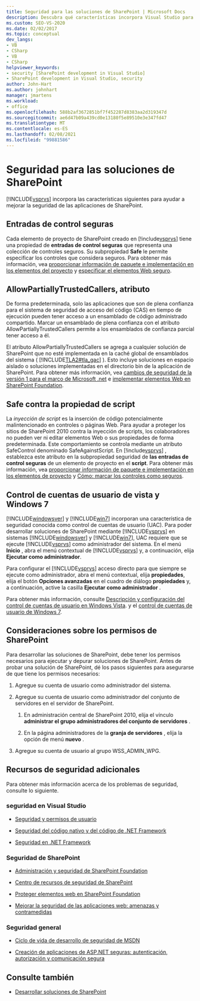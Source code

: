 ```yaml
---
title: Seguridad para las soluciones de SharePoint | Microsoft Docs
description: Descubra qué características incorpora Visual Studio para ayudar a mejorar la seguridad de las aplicaciones de SharePoint.
ms.custom: SEO-VS-2020
ms.date: 02/02/2017
ms.topic: conceptual
dev_langs:
- VB
- CSharp
- VB
- CSharp
helpviewer_keywords:
- security [SharePoint development in Visual Studio]
- SharePoint development in Visual Studio, security
author: John-Hart
ms.author: johnhart
manager: jmartens
ms.workload:
- office
ms.openlocfilehash: 588b2af3672851bf7f452287d8383aa2d319347d
ms.sourcegitcommit: ae6d47b09a439cd0e13180f5e89510e3e347fd47
ms.translationtype: MT
ms.contentlocale: es-ES
ms.lasthandoff: 02/08/2021
ms.locfileid: "99881586"
---
```

# <a name="security-for-sharepoint-solutions"></a>Seguridad para las soluciones de SharePoint
  [!INCLUDE[vsprvs](../sharepoint/includes/vsprvs-md.md)] incorpora las características siguientes para ayudar a mejorar la seguridad de las aplicaciones de SharePoint.

## <a name="safe-control-entries"></a>Entradas de control seguras
 Cada elemento de proyecto de SharePoint creado en [!include[vsprvs](../sharepoint/includes/vsprvs-md.md)] tiene una propiedad de **entradas de control seguras** que representa una colección de controles seguros. Su subpropiedad **Safe** le permite especificar los controles que considera seguros. Para obtener más información, vea [proporcionar información de paquete e implementación en los elementos del proyecto](../sharepoint/providing-packaging-and-deployment-information-in-project-items.md) y [especificar el elementos Web seguro](/previous-versions/office/developer/sharepoint2003/dd583154(v=office.11)#specifying-safe-web-parts).

## <a name="allowpartiallytrustedcallers-attribute"></a>AllowPartiallyTrustedCallers, atributo
 De forma predeterminada, solo las aplicaciones que son de plena confianza para el sistema de seguridad de acceso del código (CAS) en tiempo de ejecución pueden tener acceso a un ensamblado de código administrado compartido. Marcar un ensamblado de plena confianza con el atributo AllowPartiallyTrustedCallers permite a los ensamblados de confianza parcial tener acceso a él.

 El atributo AllowPartiallyTrustedCallers se agrega a cualquier solución de SharePoint que no esté implementada en la caché global de ensamblados del sistema ( [!INCLUDE[TLA2#tla_gac](../sharepoint/includes/tla2sharptla-gac-md.md)] ). Esto incluye soluciones en espacio aislado o soluciones implementadas en el directorio bin de la aplicación de SharePoint. Para obtener más información, vea [cambios de seguridad de la versión 1 para el marco de Microsoft .net](/previous-versions/msp-n-p/ff921345(v=pandp.10)) e [implementar elementos Web en SharePoint Foundation](/previous-versions/office/developer/sharepoint-2010/cc768621(v=office.14)).

## <a name="safe-against-script-property"></a>Safe contra la propiedad de script
 La *inyección de script* es la inserción de código potencialmente malintencionado en controles o páginas Web. Para ayudar a proteger los sitios de SharePoint 2010 contra la inyección de scripts, los colaboradores no pueden ver ni editar elementos Web o sus propiedades de forma predeterminada. Este comportamiento se controla mediante un atributo SafeControl denominado SafeAgainstScript. En [!include[vsprvs](../sharepoint/includes/vsprvs-md.md)] , establezca este atributo en la subpropiedad seguridad de **las entradas de control seguras** de un elemento de proyecto en el **script**. Para obtener más información, vea [proporcionar información de paquete e implementación en los elementos de proyecto](../sharepoint/providing-packaging-and-deployment-information-in-project-items.md) y [Cómo: marcar los controles como seguros](../sharepoint/how-to-mark-controls-as-safe-controls.md).

## <a name="vista-and-windows-7-user-account-control"></a>Control de cuentas de usuario de vista y Windows 7
 [!INCLUDE[windowsver](../sharepoint/includes/windowsver-md.md)] y [!INCLUDE[win7](../sharepoint/includes/win7-md.md)] incorporan una característica de seguridad conocida como control de cuentas de usuario (UAC). Para poder desarrollar soluciones de SharePoint mediante [!INCLUDE[vsprvs](../sharepoint/includes/vsprvs-md.md)] en sistemas [!INCLUDE[windowsver](../sharepoint/includes/windowsver-md.md)] y [!INCLUDE[win7](../sharepoint/includes/win7-md.md)], UAC requiere que se ejecute [!INCLUDE[vsprvs](../sharepoint/includes/vsprvs-md.md)] como administrador del sistema. En el menú **Inicio** , abra el menú contextual de [!INCLUDE[vsprvs](../sharepoint/includes/vsprvs-md.md)] y, a continuación, elija **Ejecutar como administrador**.

 Para configurar el [!INCLUDE[vsprvs](../sharepoint/includes/vsprvs-md.md)] acceso directo para que siempre se ejecute como administrador, abra el menú contextual, elija **propiedades**, elija el botón **Opciones avanzadas** en el cuadro de diálogo **propiedades** y, a continuación, active la casilla **Ejecutar como administrador** .

 Para obtener más información, consulte [Descripción y configuración del control de cuentas de usuario en Windows Vista](/previous-versions/windows/it-pro/windows-vista/cc709628(v=ws.10)). y el [control de cuentas de usuario de Windows 7](/previous-versions/windows/it-pro/windows-server-2008-R2-and-2008/cc731416(v=ws.10)).

## <a name="sharepoint-permissions-considerations"></a>Consideraciones sobre los permisos de SharePoint
 Para desarrollar las soluciones de SharePoint, debe tener los permisos necesarios para ejecutar y depurar soluciones de SharePoint. Antes de probar una solución de SharePoint, dé los pasos siguientes para asegurarse de que tiene los permisos necesarios:

1. Agregue su cuenta de usuario como administrador del sistema.

2. Agregue su cuenta de usuario como administrador del conjunto de servidores en el servidor de SharePoint.

    1. En administración central de SharePoint 2010, elija el vínculo **administrar el grupo administradores del conjunto de servidores** .

    2. En la página administradores de la **granja de servidores** , elija la opción de menú **nuevo** .

3. Agregue su cuenta de usuario al grupo WSS_ADMIN_WPG.

## <a name="additional-security-resources"></a>Recursos de seguridad adicionales
 Para obtener más información acerca de los problemas de seguridad, consulte lo siguiente.

### <a name="visual-studio-security"></a>seguridad en Visual Studio

- [Seguridad y permisos de usuario](/previous-versions/visualstudio/visual-studio-2010/ms165099(v=vs.100))

- [Seguridad del código nativo y del código de .NET Framework](/previous-versions/visualstudio/visual-studio-2010/1787tk12(v=vs.100))

- [Seguridad en .NET Framework](/previous-versions/dotnet/netframework-4.0/fkytk30f(v=vs.100))

### <a name="sharepoint-security"></a>Seguridad de SharePoint

- [Administración y seguridad de SharePoint Foundation](/previous-versions/office/developer/sharepoint-2010/ee537811(v=office.14))

- [Centro de recursos de seguridad de SharePoint](/sharepoint/dev/)

- [Proteger elementos web en SharePoint Foundation](/previous-versions/office/developer/sharepoint-2010/cc768613(v=office.14))

- [Mejorar la seguridad de las aplicaciones web: amenazas y contramedidas](/previous-versions/msp-n-p/ff649874(v=pandp.10))

### <a name="general-security"></a>Seguridad general

- [Ciclo de vida de desarrollo de seguridad de MSDN](https://www.microsoft.com/msrc?rtc=1)

- [Creación de aplicaciones de ASP.NET seguras: autenticación, autorización y comunicación segura](/previous-versions/msp-n-p/ff649100(v=pandp.10))

## <a name="see-also"></a>Consulte también

- [Desarrollar soluciones de SharePoint](../sharepoint/developing-sharepoint-solutions.md)